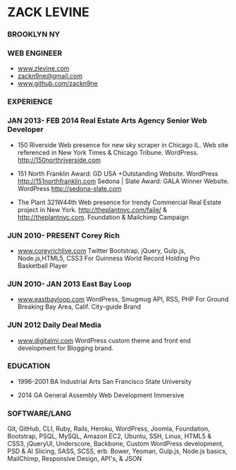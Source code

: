 # ZACK LEVINE
### BROOKLYN NY
### WEB ENGINEER

* www.zlevine.com
* zackn9ne@gmail.com 
* www.github.com/zackn9ne

### EXPERIENCE 

### JAN 2013- FEB 2014 Real Estate Arts Agency Senior Web Developer

* 150 Riverside Web presence for new sky scraper in Chicago IL. Web site referenced in New York Times & Chicago Tribune. WordPress. http://150northriverside.com

* 151 North Franklin Award: GD USA +Outstanding Website. WordPress http://151northfranklin.com
Sedona | Slate Award:  GALA Winner Website. WordPress http://sedona-slate.com

* The Plant 321W44th Web presence for trendy Commercial Real Estate project in New York. http://theplantnyc.com/faile/ & http://theplantnyc.com. Foundation & Mailchimp Campaign 

### JUN 2010- PRESENT Corey Rich
* www.coreyrichlive.com Twitter Bootstrap, jQuery, Gulp.js, Node.js,HTML5, CSS3 For Guinness World Record Holding Pro Basketball Player

### JUN 2010- JAN 2013 East Bay Loop
* www.eastbayloop.com WordPress, Smugmug API, RSS, PHP For Ground Breaking Bay Area, Calif. City-guide Brand

### JUN 2012 Daily Deal Media
* www.digitalmi.com WordPress custom theme and front end development for Blogging brand.

### EDUCATION
* 1996-2001
BA Industrial Arts San Francisco State University 

* 2014
GA General Assembly Web Development Immersive

### SOFTWARE/LANG
Git, GitHub, CLI, Ruby, Rails, Heroku, WordPress, Joomla, Foundation, Bootstrap, PSQL, MySQL, Amazon EC2, Ubuntu, SSH, Linux, HTML5 & CSS3, jQueryUI, Underscore, Backbone, Custom WordPress development, PSD & AI Slicing, SASS, SCSS, erb. Bower,  Yeoman, Gulp.js, Node.js basics, MailChimp, Responsive Design, API's, & JSON
